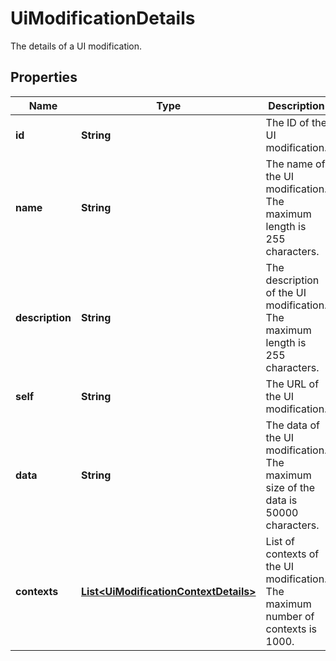 

# UiModificationDetails

The details of a UI modification.

## Properties

| Name | Type | Description | Notes |
|------------ | ------------- | ------------- | -------------|
|**id** | **String** | The ID of the UI modification. |  [readonly] |
|**name** | **String** | The name of the UI modification. The maximum length is 255 characters. |  [readonly] |
|**description** | **String** | The description of the UI modification. The maximum length is 255 characters. |  [optional] [readonly] |
|**self** | **String** | The URL of the UI modification. |  [readonly] |
|**data** | **String** | The data of the UI modification. The maximum size of the data is 50000 characters. |  [optional] [readonly] |
|**contexts** | [**List&lt;UiModificationContextDetails&gt;**](UiModificationContextDetails.md) | List of contexts of the UI modification. The maximum number of contexts is 1000. |  [optional] [readonly] |




